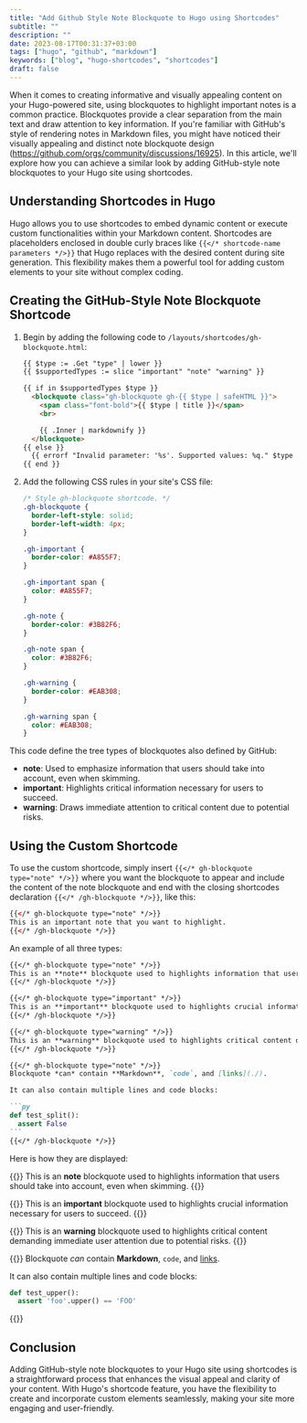 ```yaml
---
title: "Add Github Style Note Blockquote to Hugo using Shortcodes"
subtitle: ""
description: ""
date: 2023-08-17T00:31:37+03:00
tags: ["hugo", "github", "markdown"]
keywords: ["blog", "hugo-shortcodes", "shortcodes"]
draft: false
---
```


When it comes to creating informative and visually appealing content on your Hugo-powered site, using blockquotes to highlight important notes is a common practice. Blockquotes provide a clear separation from the main text and draw attention to key information. If you're familiar with GitHub's style of rendering notes in Markdown files, you might have noticed their visually appealing and distinct
note blockquote design (<https://github.com/orgs/community/discussions/16925>). In this article, we'll explore how you can achieve a similar look by adding GitHub-style note blockquotes to your Hugo site using shortcodes.

<!--more-->

## Understanding Shortcodes in Hugo

Hugo allows you to use shortcodes to embed dynamic content or execute custom functionalities within your Markdown content. Shortcodes are placeholders enclosed in double curly braces like `{{</* shortcode-name parameters */>}}` that Hugo replaces with the desired content during site generation. This flexibility makes them a powerful tool for adding custom elements to your site without complex coding.

## Creating the GitHub-Style Note Blockquote Shortcode

1. Begin by adding the following code to `/layouts/shortcodes/gh-blockquote.html`:

    ```html
    {{ $type := .Get "type" | lower }}
    {{ $supportedTypes := slice "important" "note" "warning" }}

    {{ if in $supportedTypes $type }}
      <blockquote class="gh-blockquote gh-{{ $type | safeHTML }}">
        <span class="font-bold">{{ $type | title }}</span>
        <br>

        {{ .Inner | markdownify }}
      </blockquote>
    {{ else }}
      {{ errorf "Invalid parameter: '%s'. Supported values: %q." $type $supportedTypes }}
    {{ end }}
    ```

1. Add the following CSS rules in your site's CSS file:

    ```css
    /* Style gh-blockquote shortcode. */
    .gh-blockquote {
      border-left-style: solid;
      border-left-width: 4px;
    }

    .gh-important {
      border-color: #A855F7;
    }

    .gh-important span {
      color: #A855F7;
    }

    .gh-note {
      border-color: #3B82F6;
    }

    .gh-note span {
      color: #3B82F6;
    }

    .gh-warning {
      border-color: #EAB308;
    }

    .gh-warning span {
      color: #EAB308;
    }
    ```

This code define the tree types of blockquotes also defined by GitHub:

* **note**: Used to emphasize information that users should take into account, even when skimming.
* **important**: Highlights critical information necessary for users to succeed.
* **warning**: Draws immediate attention to critical content due to potential risks.


## Using the Custom Shortcode

To use the custom shortcode, simply insert `{{</* gh-blockquote type="note" */>}}` where you want the blockquote to appear and include the content of the note blockquote and end with the closing shortcodes declaration `{{</* /gh-blockquote */>}}`, like this:

```html
{{</* gh-blockquote type="note" */>}}
This is an important note that you want to highlight.
{{</* /gh-blockquote */>}}
```

An example of all three types:

``````markdown
{{</* gh-blockquote type="note" */>}}
This is an **note** blockquote used to highlights information that users should take into account, even when skimming.
{{</* /gh-blockquote */>}}

{{</* gh-blockquote type="important" */>}}
This is an **important** blockquote used to highlights crucial information necessary for users to succeed.
{{</* /gh-blockquote */>}}

{{</* gh-blockquote type="warning" */>}}
This is an **warning** blockquote used to highlights critical content demanding immediate user attention due to potential risks.
{{</* /gh-blockquote */>}}

{{</* gh-blockquote type="note" */>}}
Blockquote *can* contain **Markdown**, `code`, and [links](./).

It can also contain multiple lines and code blocks:

```py
def test_split():
  assert False
```
{{</* /gh-blockquote */>}}
``````

Here is how they are displayed:

{{<gh-blockquote type="note">}}
This is an **note** blockquote used to highlights information that users should take into account, even when skimming.
{{</gh-blockquote>}}

{{<gh-blockquote type="important">}}
This is an **important** blockquote used to highlights crucial information necessary for users to succeed.
{{</gh-blockquote>}}

{{<gh-blockquote type="warning">}}
This is an **warning** blockquote used to highlights critical content demanding immediate user attention due to potential risks.
{{</gh-blockquote>}}

{{<gh-blockquote type="note">}}
Blockquote *can* contain **Markdown**, `code`, and [links](./).

It can also contain multiple lines and code blocks:

```py
def test_upper():
  assert 'foo'.upper() == 'FOO'
```
{{</gh-blockquote>}}

## Conclusion

Adding GitHub-style note blockquotes to your Hugo site using shortcodes is a straightforward process that enhances the visual appeal and clarity of your content. With Hugo's shortcode feature, you have the flexibility to create and incorporate custom elements seamlessly, making your site more engaging and user-friendly.
